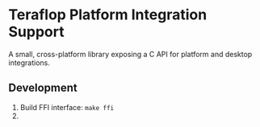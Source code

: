 # Teraflop Platform Integration Support

A small, cross-platform library exposing a C API for platform and desktop integrations.

<!-- See https://github.com/googlefonts/noto-emoji/blob/main/png/72/emoji_u1f6a7.png -->
## Development

1. Build FFI interface: `make ffi`
2.
